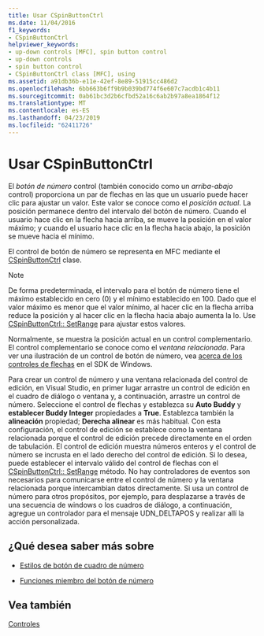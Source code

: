 ```yaml
---
title: Usar CSpinButtonCtrl
ms.date: 11/04/2016
f1_keywords:
- CSpinButtonCtrl
helpviewer_keywords:
- up-down controls [MFC], spin button control
- up-down controls
- spin button control
- CSpinButtonCtrl class [MFC], using
ms.assetid: a91db36b-e11e-42ef-8e89-51915cc486d2
ms.openlocfilehash: 6bb663b6ff9b9b039bd774f6e607c7acdb1c4b11
ms.sourcegitcommit: 0ab61bc3d2b6cfbd52a16c6ab2b97a8ea1864f12
ms.translationtype: MT
ms.contentlocale: es-ES
ms.lasthandoff: 04/23/2019
ms.locfileid: "62411726"
---
```

# <a name="using-cspinbuttonctrl"></a>Usar CSpinButtonCtrl

El *botón de número* control (también conocido como un *arriba-abajo* control) proporciona un par de flechas en las que un usuario puede hacer clic para ajustar un valor. Este valor se conoce como el *posición actual*. La posición permanece dentro del intervalo del botón de número. Cuando el usuario hace clic en la flecha hacia arriba, se mueve la posición en el valor máximo; y cuando el usuario hace clic en la flecha hacia abajo, la posición se mueve hacia el mínimo.

El control de botón de número se representa en MFC mediante el [CSpinButtonCtrl](../mfc/reference/cspinbuttonctrl-class.md) clase.

> [!NOTE]
>  De forma predeterminada, el intervalo para el botón de número tiene el máximo establecido en cero (0) y el mínimo establecido en 100. Dado que el valor máximo es menor que el valor mínimo, al hacer clic en la flecha arriba reduce la posición y al hacer clic en la flecha hacia abajo aumenta la lo. Use [CSpinButtonCtrl:: SetRange](../mfc/reference/cspinbuttonctrl-class.md#setrange) para ajustar estos valores.

Normalmente, se muestra la posición actual en un control complementario. El control complementario se conoce como el *ventana relacionada*. Para ver una ilustración de un control de botón de número, vea [acerca de los controles de flechas](/windows/desktop/Controls/up-down-controls) en el SDK de Windows.

Para crear un control de número y una ventana relacionada del control de edición, en Visual Studio, en primer lugar arrastre un control de edición en el cuadro de diálogo o ventana y, a continuación, arrastre un control de número. Seleccione el control de flechas y establezca su **Auto Buddy** y **establecer Buddy Integer** propiedades a **True**. Establezca también la **alineación** propiedad; **Derecha alinear** es más habitual. Con esta configuración, el control de edición se establece como la ventana relacionada porque el control de edición precede directamente en el orden de tabulación. El control de edición muestra números enteros y el control de número se incrusta en el lado derecho del control de edición. Si lo desea, puede establecer el intervalo válido del control de flechas con el [CSpinButtonCtrl:: SetRange](../mfc/reference/cspinbuttonctrl-class.md#setrange) método. No hay controladores de eventos son necesarios para comunicarse entre el control de número y la ventana relacionada porque intercambian datos directamente. Si usa un control de número para otros propósitos, por ejemplo, para desplazarse a través de una secuencia de windows o los cuadros de diálogo, a continuación, agregue un controlador para el mensaje UDN_DELTAPOS y realizar allí la acción personalizada.

## <a name="what-do-you-want-to-know-more-about"></a>¿Qué desea saber más sobre

- [Estilos de botón de cuadro de número](../mfc/spin-button-styles.md)

- [Funciones miembro del botón de número](../mfc/spin-button-member-functions.md)

## <a name="see-also"></a>Vea también

[Controles](../mfc/controls-mfc.md)
